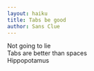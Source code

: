 ```yaml
---
layout: haiku
title: Tabs be good
author: Sans Clue
---
```


Not going to lie <br>
Tabs are better than spaces <br>
Hippopotamus <br>
